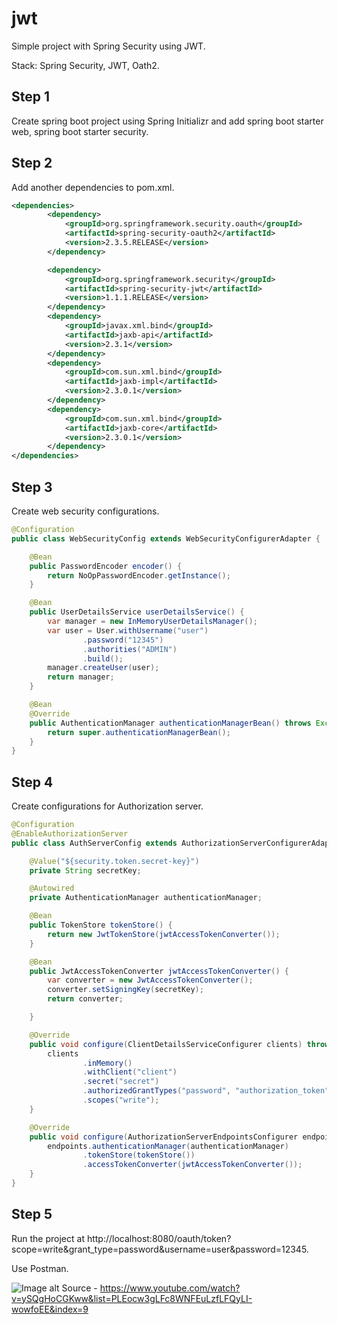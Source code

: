 # jwt
Simple project with Spring Security using JWT.

Stack: Spring Security, JWT, Oath2.

## Step 1
Create spring boot project using Spring Initializr and add spring boot starter web, spring boot starter security.

## Step 2
Add another dependencies to pom.xml.
```xml
<dependencies>
        <dependency>
            <groupId>org.springframework.security.oauth</groupId>
            <artifactId>spring-security-oauth2</artifactId>
            <version>2.3.5.RELEASE</version>
        </dependency>

        <dependency>
            <groupId>org.springframework.security</groupId>
            <artifactId>spring-security-jwt</artifactId>
            <version>1.1.1.RELEASE</version>
        </dependency>
        <dependency>
            <groupId>javax.xml.bind</groupId>
            <artifactId>jaxb-api</artifactId>
            <version>2.3.1</version>
        </dependency>
        <dependency>
            <groupId>com.sun.xml.bind</groupId>
            <artifactId>jaxb-impl</artifactId>
            <version>2.3.0.1</version>
        </dependency>
        <dependency>
            <groupId>com.sun.xml.bind</groupId>
            <artifactId>jaxb-core</artifactId>
            <version>2.3.0.1</version>
        </dependency>
</dependencies>
```

## Step 3
Create web security configurations.
```java
@Configuration
public class WebSecurityConfig extends WebSecurityConfigurerAdapter {

    @Bean
    public PasswordEncoder encoder() {
        return NoOpPasswordEncoder.getInstance();
    }

    @Bean
    public UserDetailsService userDetailsService() {
        var manager = new InMemoryUserDetailsManager();
        var user = User.withUsername("user")
                .password("12345")
                .authorities("ADMIN")
                .build();
        manager.createUser(user);
        return manager;
    }

    @Bean
    @Override
    public AuthenticationManager authenticationManagerBean() throws Exception {
        return super.authenticationManagerBean();
    }
}
```

## Step 4
Create configurations for Authorization server.
```java
@Configuration
@EnableAuthorizationServer
public class AuthServerConfig extends AuthorizationServerConfigurerAdapter {

    @Value("${security.token.secret-key}")
    private String secretKey;

    @Autowired
    private AuthenticationManager authenticationManager;

    @Bean
    public TokenStore tokenStore() {
        return new JwtTokenStore(jwtAccessTokenConverter());
    }

    @Bean
    public JwtAccessTokenConverter jwtAccessTokenConverter() {
        var converter = new JwtAccessTokenConverter();
        converter.setSigningKey(secretKey);
        return converter;

    }

    @Override
    public void configure(ClientDetailsServiceConfigurer clients) throws Exception {
        clients
                .inMemory()
                .withClient("client")
                .secret("secret")
                .authorizedGrantTypes("password", "authorization_token", "refresh_token")
                .scopes("write");
    }

    @Override
    public void configure(AuthorizationServerEndpointsConfigurer endpoints) throws Exception {
        endpoints.authenticationManager(authenticationManager)
                .tokenStore(tokenStore())
                .accessTokenConverter(jwtAccessTokenConverter());
    }
}
```

## Step 5
Run the project at http://localhost:8080/oauth/token?scope=write&grant_type=password&username=user&password=12345.

Use Postman.

![Image alt](https://i.ibb.co/ZHm54Dv/Postman.png)
Source - https://www.youtube.com/watch?v=ySQgHoCGKww&list=PLEocw3gLFc8WNFEuLzfLFQyLI-wowfoEE&index=9